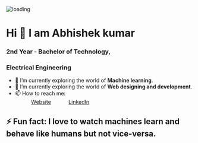 ![loading](https://images.unsplash.com/photo-1602487892398-adb7c796fdf4?ixlib=rb-1.2.1&ixid=eyJhcHBfaWQiOjEyMDd9&auto=format&fit=crop&h=250&w=960&q=60)
<h1>Hi 👋 I am Abhishek kumar</h1>
<h3>   2nd Year - Bachelor of Technology,</h3>
<h3>     Electrical Engineering</h3>

- 🔭 I’m currently exploring the world of <b>Machine learning</b>.
- 🌱 I’m currently exploring the world of <b>Web designing and development</b>.
- 📫 How to reach me: <br>
&nbsp;&nbsp;&nbsp;&nbsp;&nbsp;&nbsp;&nbsp;&nbsp;&nbsp;&nbsp; [Website](http://www.techscinotes.xyz)
&nbsp;&nbsp;&nbsp;&nbsp;&nbsp;&nbsp;&nbsp;&nbsp;&nbsp;&nbsp; [LinkedIn](https://www.linkedin.com/in/abhishek-kumar-9872241ab/)

<h2>⚡ Fun fact: I love to watch machines learn and behave like humans but not vice-versa.

